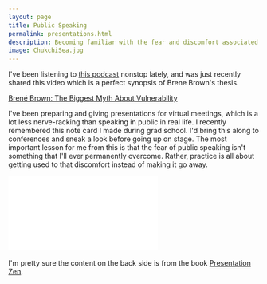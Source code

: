 ```yaml
---
layout: page
title: Public Speaking
permalink: presentations.html
description: Becoming familiar with the fear and discomfort associated with vulnerability
image: ChukchiSea.jpg
---
```

I've been listening to [this podcast](https://brenebrown.com/podcast/introducing-unlocking-us/) nonstop lately, and was just recently shared this video which is a perfect synopsis of Brene Brown's thesis.

[Brené Brown: The Biggest Myth About Vulnerability](https://www.youtube.com/watch?v=ZkDaKKkFi6Y)

I've been preparing and giving presentations for virtual meetings, which is a lot less nerve-racking than speaking in public in real life. I recently remembered this note card I made during grad school. I'd bring this along to conferences and sneak a look before going up on stage. The most important lesson for me from this is that the fear of public speaking isn't something that I'll ever permanently overcome. Rather, practice is all about getting used to that discomfort instead of making it go away.

![Presentation Card](../assets/images/presentation_card.pdf)

I'm pretty sure the content on the back side is from the book [Presentation Zen](https://www.goodreads.com/book/show/1908456.Presentation_Zen). 
